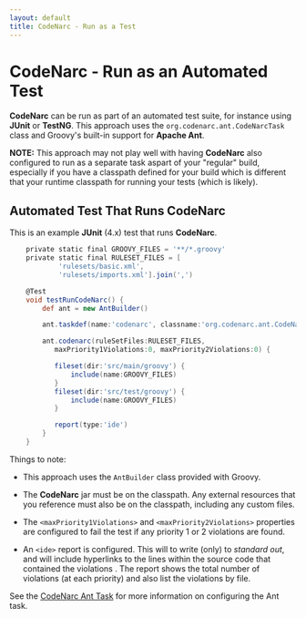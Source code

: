```yaml
---
layout: default
title: CodeNarc - Run as a Test
---
```

# CodeNarc - Run as an Automated Test

**CodeNarc** can be run as part of an automated test suite, for instance using **JUnit** or **TestNG**.
This approach uses the `org.codenarc.ant.CodeNarcTask` class and Groovy's built-in support for **Apache Ant**.

**NOTE:** This approach may not play well with having **CodeNarc** also configured to run as a 
separate task aspart of your "regular" build, especially if you have a classpath defined for 
your build which is different that your runtime classpath for running your tests (which is likely).

## Automated Test That Runs CodeNarc

This is an example **JUnit** (4.x) test that runs **CodeNarc**.

```Groovy
    private static final GROOVY_FILES = '**/*.groovy'
    private static final RULESET_FILES = [
            'rulesets/basic.xml',
            'rulesets/imports.xml'].join(',')

    @Test
    void testRunCodeNarc() {
        def ant = new AntBuilder()

        ant.taskdef(name:'codenarc', classname:'org.codenarc.ant.CodeNarcTask')

        ant.codenarc(ruleSetFiles:RULESET_FILES,
           maxPriority1Violations:0, maxPriority2Violations:0) {

           fileset(dir:'src/main/groovy') {
               include(name:GROOVY_FILES)
           }
           fileset(dir:'src/test/groovy') {
               include(name:GROOVY_FILES)
           }

           report(type:'ide')
        }
    }
```

Things to note:

  * This approach uses the `AntBuilder` class provided with Groovy.

  * The **CodeNarc** jar must be on the classpath. Any external resources that you reference must also
    be on the classpath, including any custom <RuleSet> files.

  * The `<maxPriority1Violations>` and `<maxPriority2Violations>` properties are configured to fail the test
    if any priority 1 or 2 violations are found.

  * An `<ide>` report is configured. This will to write (only) to *standard out*, and will include hyperlinks
    to the lines within the source code that contained the violations . The report shows the total number
    of violations (at each priority) and also list the violations by file.


See the [CodeNarc Ant Task](./codenarc-ant-task.html) for more information on configuring the Ant task.

